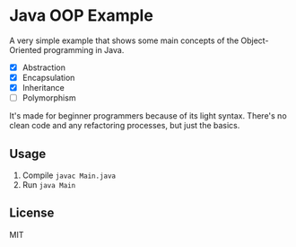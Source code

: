 # Java OOP Example
A very simple example that shows some main concepts of the Object-Oriented programming in Java. 

- [x] Abstraction
- [x] Encapsulation
- [x] Inheritance
- [ ] Polymorphism

It's made for beginner programmers because of its light syntax. There's no clean code and any refactoring processes, but just the basics.


## Usage
1. Compile `javac Main.java`
2. Run `java Main`

## License 
MIT

